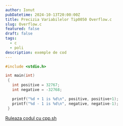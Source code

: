 ```yaml
---
author: Ionut
pubDatetime: 2024-10-13T20:00:00Z 
title: Precizia Variabilelor Tip0050 Overflow.c
slug: Overflow.c
featured: false
draft: false
tags:
  - c
  - poli
description: exemple de cod
---
```

```c
#include <stdio.h>

int main(int)
 {
   int positive = 32767;
   int negative = -32768;

   printf("%d + 1 is %d\n", positive, positive+1);
   printf("%d - 1 is %d\n", negative, negative-1);
 }

```
<a href='https://cpp.sh/?source=%23include+%3Cstdio.h%3E%0D%0A%0D%0Aint+main%28int%29%0D%0A+%7B%0D%0A+++int+positive+%3D+32767%3B%0D%0A+++int+negative+%3D+-32768%3B%0D%0A%0D%0A+++printf%28%22%25d+%2B+1+is+%25d%5Cn%22%2C+positive%2C+positive%2B1%29%3B%0D%0A+++printf%28%22%25d+-+1+is+%25d%5Cn%22%2C+negative%2C+negative-1%29%3B%0D%0A+%7D%0D%0A' target='_blank'> Ruleaza codul cu cpp.sh </a>